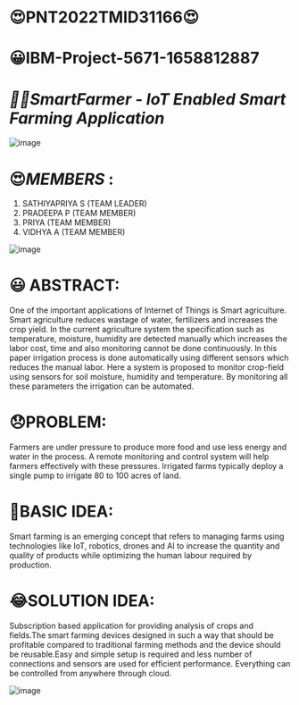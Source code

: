 # 😍PNT2022TMID31166😍 #
# 😀IBM-Project-5671-1658812887
# *👷🏻SmartFarmer - IoT Enabled Smart Farming Application*
![image](https://user-images.githubusercontent.com/112775952/200132204-b0016be7-dca9-4b4e-a4f4-27ad034d8713.png)



# 😍*MEMBERS* :
1. SATHIYAPRIYA S (TEAM LEADER) 
2. PRADEEPA P     (TEAM MEMBER)
3. PRIYA          (TEAM MEMBER)
4. VIDHYA A       (TEAM MEMBER)

![image](https://user-images.githubusercontent.com/112775952/200132297-87287b3f-94d2-4cbb-a1ec-33beb4c239c1.png)

# 😃 ABSTRACT:

One of the important applications of Internet of Things is Smart agriculture. Smart agriculture reduces wastage of water, fertilizers and increases the crop yield. In the current agriculture system the specification such as temperature, moisture, humidity are detected manually which increases the labor cost, time and also monitoring cannot be done continuously. In this paper irrigation process is done automatically using different sensors which reduces the manual labor. Here a system is proposed to monitor crop-field using sensors for soil moisture, humidity and temperature. By monitoring all these parameters the irrigation can be automated.

# 😞PROBLEM:


Farmers are under pressure to produce more food and use less energy and water in the process. A remote monitoring and control system will help farmers effectively with these pressures. Irrigated farms typically deploy a single pump to irrigate 80 to 100 acres of land.


# 🤔BASIC IDEA:

Smart farming is an emerging concept that refers to managing farms using technologies like IoT, robotics, drones and AI to increase the quantity and quality of products while optimizing the human labour required by production.

# 😂SOLUTION IDEA:

Subscription based application for providing analysis of crops and fields.The smart farming devices designed in such a way that should be profitable compared to traditional farming methods and the device should be reusable.Easy and simple setup is required and less number of connections and sensors are used for efficient performance. Everything can be controlled from anywhere through cloud.

![image](https://user-images.githubusercontent.com/112775952/200132361-c4ec20a7-9a88-41e9-9dd1-5f06b48418e6.png)
